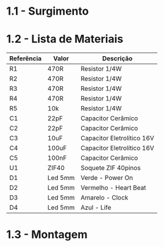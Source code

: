 # 1.1 - Surgimento



# 1.2 - Lista de Materiais
|Referência| Valor | Descrição|
|---|---|---|
|R1|470R| Resistor 1/4W|
|R2|470R| Resistor 1/4W|
|R3|470R| Resistor 1/4W|
|R4|470R| Resistor 1/4W|
|R5|10k| Resistor 1/4W|
|C1|22pF| Capacitor Cerâmico|
|C2|22pF|  Capacitor Cerâmico|
|C3|10uF|  Capacitor Eletrolítico 16V|
|C4|100uF|  Capacitor Eletrolítico 16V|
|C5|100nF|  Capacitor Cerâmico|
|U1|ZIF40|Soquete ZIF 40pinos|
|D1|Led 5mm |Verde - Power On|
|D2|Led 5mm |Vermelho -  Heart Beat|
|D3|Led 5mm |Amarelo -  Clock|
|D4|Led 5mm |Azul -  Life|

# 1.3 - Montagem
